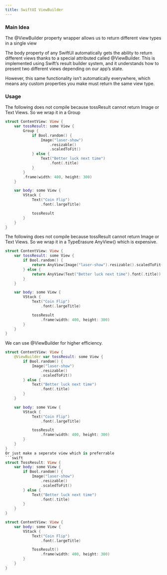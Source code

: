 ```yaml
---
title: SwiftUI ViewBuilder
---
```


### Main Idea
 
The @ViewBuilder property wrapper allows us to return different view types in a single view

The body property of any SwiftUI automatically gets the ability to return different views thanks to a special attributed called @ViewBuilder. This is implemented using Swift’s result builder system, and it understands how to present two different views depending on our app’s state.

However, this same functionality isn’t automatically everywhere, which means any custom properties you make must return the same view type.

### Usage
The following does not compile because tossResult cannot return Image or Text Views. So we wrap it in a Group
```swift
struct ContentView: View {
    var tossResult: some View {
        Group {
            if Bool.random() {
                Image("laser-show")
                    .resizable()
                    .scaledToFit()
            } else {
                Text("Better luck next time")
                    .font(.title)
            }
        }
        .frame(width: 400, height: 300)
    }

    var body: some View {
        VStack {
            Text("Coin Flip")
                .font(.largeTitle)

            tossResult
        }
    }
}
```
The following does not compile because tossResult cannot return Image or Text Views. So we wrap it in a TypeErasure AnyView() which is expensive.
```swift
struct ContentView: View {
    var tossResult: some View {
        if Bool.random() {
            return AnyView(Image("laser-show").resizable().scaledToFit())
        } else {
            return AnyView(Text("Better luck next time").font(.title))
        }
    }

    var body: some View {
        VStack {
            Text("Coin Flip")
                .font(.largeTitle)

            tossResult
                .frame(width: 400, height: 300)                
        }
    }
}
```
We can use @ViewBuilder for higher efficiency. 
```swift
struct ContentView: View {
    @ViewBuilder var tossResult: some View {
        if Bool.random() {
            Image("laser-show")
                .resizable()
                .scaledToFit()
        } else {
            Text("Better luck next time")
                .font(.title)
        }
    }

    var body: some View {
        VStack {
            Text("Coin Flip")
                .font(.largeTitle)

            tossResult
                .frame(width: 400, height: 300)                
        }
    }
}
Or just make a seperate view which is preferrable
```swift
struct TossResult: View {
    var body: some View {
        if Bool.random() {
            Image("laser-show")
                .resizable()
                .scaledToFit()
        } else {
            Text("Better luck next time")
                .font(.title)
        }
    }
}

struct ContentView: View {
    var body: some View {
        VStack {
            Text("Coin Flip")
                .font(.largeTitle)

            TossResult()
                .frame(width: 400, height: 300)
        }
    }
}
```
